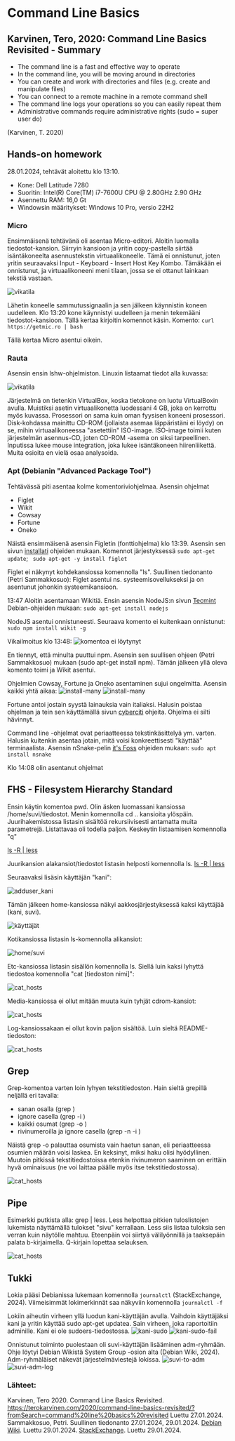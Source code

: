 # Command Line Basics

## Karvinen, Tero, 2020: Command Line Basics Revisited - Summary
- The command line is a fast and effective way to operate
- In the command line, you will be moving around in directories 
- You can create and work with directories and files (e.g. create and manipulate files)
- You can connect to a remote machine in a remote command shell
- The command line logs your operations so you can easily repeat them
- Administrative commands require administrative rights (sudo = super user do)
 
(Karvinen, T. 2020)

## Hands-on homework  

28.01.2024, tehtävät aloitettu klo 13:10.  

- Kone: Dell Latitude 7280
- Suoritin: Intel(R) Core(TM) i7-7600U CPU @ 2.80GHz   2.90 GHz
- Asennettu RAM: 16,0 Gt 
- Windowsin määritykset: Windows 10 Pro, versio 22H2

### Micro

Ensimmäisenä tehtävänä oli asentaa Micro-editori. Aloitin luomalla tiedostot-kansion. Siirryin kansioon ja yritin copy-pastella siirtää isäntäkoneelta asennustekstin virtuaalikoneelle. Tämä ei onnistunut, joten yritin seuraavaksi Input - Keyboard - Insert Host Key Kombo. Tämäkään ei onnistunut, ja virtuaalikoneeni meni tilaan, jossa se ei ottanut lainkaan tekstiä vastaan. 

![vikatila](https://raw.githubusercontent.com/makumyyra/Linux-servers/main/md_images/vika270123.JPG)

Lähetin koneelle sammutussignaalin ja sen jälkeen käynnistin koneen uudelleen. Klo 13:20 kone käynnistyi uudelleen ja menin tekemääni tiedostot-kansioon. Tällä kertaa kirjoitin komennot käsin. Komento: ``` curl https://getmic.ro | bash ```

Tällä kertaa Micro asentui oikein.

### Rauta

Asensin ensin lshw-ohjelmiston. Linuxin listaamat tiedot alla kuvassa:

![vikatila](https://raw.githubusercontent.com/makumyyra/Linux-servers/main/md_images/lshw.JPG)

Järjestelmä on tietenkin VirtualBox, koska tietokone on luotu VirtualBoxin avulla. Muistiksi asetin virtuaalikonetta luodessani 4 GB, joka on kerrottu myös kuvassa. Prosessori on sama kuin oman fyysisen koneeni prosessori. Disk-kohdassa mainittu CD-ROM (jollaista asemaa läppäristäni ei löydy) on se, mihin virtuaalikoneessa "asetettiin" ISO-image. ISO-image toimii kuten järjestelmän asennus-CD, joten CD-ROM -asema on siksi tarpeellinen. Inputissa lukee mouse integration, joka lukee isäntäkoneen hiirenliikettä. Muita osioita en vielä osaa analysoida. 

### Apt (Debianin "Advanced Package Tool")

Tehtävässä piti asentaa kolme komentoriviohjelmaa. Asensin ohjelmat 
- Figlet
- Wikit
- Cowsay
- Fortune
- Oneko

Näistä ensimmäisenä asensin Figletin (fonttiohjelma) klo 13:39. Asensin sen sivun [installati](https://installati.one/install-figlet-debian-11/) ohjeiden mukaan. Komennot järjestyksessä 
``` sudo apt-get update ```; ``` sudo apt-get -y install figlet```

Figlet ei näkynyt kohdekansiossa komennolla "ls". Suullinen tiedonanto (Petri Sammakkosuo): Figlet asentui ns. systeemisovellukseksi ja on asentunut johonkin systeemikansioon. 

13:47 Aloitin asentamaan Wikitiä. Ensin asensin NodeJS:n sivun [Tecmint](https://www.tecmint.com/wikipedia-commandline-tool/) Debian-ohjeiden mukaan: ``` sudo apt-get install nodejs ```

NodeJS asentui onnistuneesti.
Seuraava komento ei kuitenkaan onnistunut:
``` sudo npm install wikit -g ```

Vikailmoitus klo 13:48:
![komentoa ei löytynyt](https://raw.githubusercontent.com/makumyyra/Linux-servers/main/md_images/npm.JPG)

En tiennyt, että minulta puuttui npm. Asensin sen suullisen ohjeen (Petri Sammakkosuo) mukaan (sudo apt-get install npm). Tämän jälkeen yllä oleva komento toimi ja Wikit asentui.

Ohjelmien Cowsay, Fortune ja Oneko asentaminen sujui ongelmitta. Asensin kaikki yhtä aikaa:
![install-many](https://raw.githubusercontent.com/makumyyra/Linux-servers/main/md_images/install_many.JPG)
![install-many](https://raw.githubusercontent.com/makumyyra/Linux-servers/main/md_images/install_many2.JPG)

Fortune antoi jostain syystä lainauksia vain italiaksi. Halusin poistaa ohjelman ja tein sen käyttämällä sivun [cyberciti](https://www.cyberciti.biz/faq/delete-uninstall-software-linux-commands/) ohjeita. Ohjelma ei silti hävinnyt.

Command line -ohjelmat ovat periaatteessa tekstinkäsittelyä ym. varten. Halusin kuitenkin asentaa jotain, mitä voisi konkreettisesti "käyttää" terminaalista. Asensin nSnake-pelin [it's Foss](https://itsfoss.com/best-command-line-games-linux/) ohjeiden mukaan: ``` sudo apt install nsnake ```

Klo 14:08 olin asentanut ohjelmat 

## FHS - Filesystem Hierarchy Standard

Ensin käytin komentoa pwd. Olin äsken luomassani kansiossa /home/suvi/tiedostot. Menin komennolla cd .. kansioita ylöspäin. Juurihakemistossa listasin sisältöä rekursiivisesti antamatta muita parametrejä. Listattavaa oli todella paljon. Keskeytin listaamisen komennolla "q"

[ls -R | less](https://raw.githubusercontent.com/makumyyra/Linux-servers/main/md_images/list_r.JPG)

Juurikansion alakansiot/tiedostot listasin helposti komennolla ls.
[ls -R | less](https://raw.githubusercontent.com/makumyyra/Linux-servers/main/md_images/list_root.JPG)

Seuraavaksi lisäsin käyttäjän "kani":

![adduser_kani](https://raw.githubusercontent.com/makumyyra/Linux-servers/main/md_images/adduser.JPG)

Tämän jälkeen home-kansiossa näkyi aakkosjärjestyksessä kaksi käyttäjää (kani, suvi).

![käyttäjät](https://raw.githubusercontent.com/makumyyra/Linux-servers/main/md_images/home_kani_suvi.JPG)

Kotikansiossa listasin ls-komennolla alikansiot:

![home/suvi](https://raw.githubusercontent.com/makumyyra/Linux-servers/main/md_images/suvihome_ls.JPG)

Etc-kansiossa listasin sisällön komennolla ls. Siellä luin kaksi lyhyttä tiedostoa komennolla "cat [tiedoston nimi]":

![cat_hosts](https://raw.githubusercontent.com/makumyyra/Linux-servers/main/md_images/etc_read.JPG)

Media-kansiossa ei ollut mitään muuta kuin tyhjät cdrom-kansiot:

![cat_hosts](https://raw.githubusercontent.com/makumyyra/Linux-servers/main/md_images/media.JPG)

Log-kansiossakaan ei ollut kovin paljon sisältöä. Luin sieltä README-tiedoston:

![cat_hosts](https://raw.githubusercontent.com/makumyyra/Linux-servers/main/md_images/readme.JPG)

## Grep

Grep-komentoa varten loin lyhyen tekstitiedoston. Hain sieltä grepillä neljällä eri tavalla:
- sanan osalla (grep <teksti> <tiedosto>)
- ignore casella (grep -i <teksti> <tiedosto>)
- kaikki osumat (grep -o <teksti> <tiedosto>)
- rivinumeroilla ja ignore casella (grep -n -i <teksti> <tiedosto>)

Näistä grep -o palauttaa osumista vain haetun sanan, eli periaatteessa osumien määrän voisi laskea. En keksinyt, miksi haku olisi hyödyllinen. Muutoin pitkissä tekstitiedostoissa etenkin rivinumeron saaminen on erittäin hyvä ominaisuus (ne voi laittaa päälle myös itse tekstitiedostossa).

![cat_hosts](https://raw.githubusercontent.com/makumyyra/Linux-servers/main/grep.JPG)

## Pipe

Esimerkki putkista alla: grep | less. Less helpottaa pitkien tuloslistojen lukemista näyttämällä tulokset "sivu" kerrallaan. Less siis listaa tuloksia sen verran kuin näytölle mahtuu. Eteenpäin voi siirtyä välilyönnillä ja taaksepäin palata b-kirjaimella. Q-kirjain lopettaa selauksen.

![cat_hosts](https://raw.githubusercontent.com/makumyyra/Linux-servers/main/pipe1.JPG)

## Tukki

Lokia pääsi Debianissa lukemaan komennolla ``` journalctl ``` (StackExchange, 2024). Viimeisimmät lokimerkinnät saa näkyviin komennolla ``` journalctl -f ```

Lokiin aiheutin virheen yllä luodun kani-käyttäjän avulla. Vaihdoin käyttäjäksi kani ja yritin käyttää sudo apt-get updatea. Sain virheen, joka raportoitiin adminille. Kani ei ole sudoers-tiedostossa.
![kani-sudo](https://raw.githubusercontent.com/makumyyra/Linux-servers/main/md_images/kani-not-sudo.JPG)
![kani-sudo-fail](https://raw.githubusercontent.com/makumyyra/Linux-servers/main/md_images/auth_fail.JPG)

Onnistunut toiminto puolestaan oli suvi-käyttäjän lisääminen adm-ryhmään. Ohje löytyi Debian Wikistä System Group -osion alta (Debian Wiki, 2024). Adm-ryhmäläiset näkevät järjestelmäviestejä lokissa.
![suvi-to-adm](https://raw.githubusercontent.com/makumyyra/Linux-servers/main/md_images/admgroup.JPG)
![suvi-adm-log](https://raw.githubusercontent.com/makumyyra/Linux-servers/main/md_images/adduser_log.JPG)



### Lähteet:
Karvinen, Tero 2020. Command Line Basics Revisited. https://terokarvinen.com/2020/command-line-basics-revisited/?fromSearch=command%20line%20basics%20revisited Luettu 27.01.2024.
Sammakkosuo, Petri. Suullinen tiedonanto 27.01.2024, 29.01.2024.
[Debian Wiki](https://wiki.debian.org/SystemGroups). Luettu 29.01.2024.
[StackExchange](https://unix.stackexchange.com/questions/422213/how-to-see-the-latest-x-lines-from-systemctl-service-log). Luettu 29.01.2024.